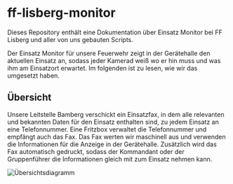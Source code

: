 # ff-lisberg-monitor
Dieses Repository enthält eine Dokumentation über Einsatz Monitor bei FF Lisberg und aller von uns gebauten Scripts.

Der Einsatz Monitor für unsere Feuerwehr zeigt in der Gerätehalle den aktuellen Einsatz an, sodass jeder Kamerad weiß wo er hin muss und was ihm am Einsatzort erwartet. Im folgenden ist zu lesen, wie wir das umgesetzt haben.

## Übersicht
Unsere Leitstelle Bamberg verschickt ein Einsatzfax, in dem alle relevanten und bekannten Daten für den Einsatz enthalten sind, zu jedem Einsatz an eine Telefonnummer. Eine Fritzbox verwaltet die Telefonnummer und empfängt auch das Fax. Das Fax werten wir maschinell aus und verwenden die Informationen für die Anzeige in der Gerätehalle. Zusätzlich wird das Fax automatisch gedruckt, sodass der Kommandant oder der Gruppenführer die Informationen gleich mit zum Einsatz nehmen kann.

![Übersichtsdiagramm](http://www.plantuml.com/plantuml/proxy?cache=no&src=https://raw.github.com/sladaloose/ff-lisberg-monitor/master/pictures/deployment-overview.iuml)

